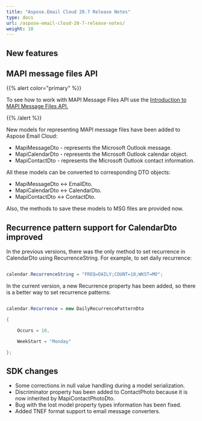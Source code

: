 ```yaml
---
title: "Aspose.Email Cloud 20.7 Release Notes"
type: docs
url: /aspose-email-cloud-20-7-release-notes/
weight: 10
---
```


## **New features**
## **MAPI message files API**
{{% alert color="primary" %}} 

To see how to work with MAPI Message Files API use the [Introduction to MAPI Message Files API](/introduction-to-mapi-message-files-api/)[.](https://docs.aspose.cloud/display/LGIS/SDK+setup)

{{% /alert %}} 

New models for representing MAPI message files have been added to Aspose Email Cloud:

- MapiMessageDto - represents the Microsoft Outlook message.
- MapiCalendarDto - represents the Microsoft Outlook calendar object.
- MapiContactDto - represents the Microsoft Outlook contact information.

All these models can be converted to corresponding DTO objects:

- MapiMessageDto <-> EmailDto.
- MapiCalendarDto <-> CalendarDto.
- MapiContactDto <-> ContactDto.

Also, the methods to save these models to MSG files are provided now.
## **Recurrence pattern support for CalendarDto improved**
In the previous versions, there was the only method to set recurrence in CalendarDto using RecurrenceString. For example, to set daily recurrence:

```csharp

calendar.RecurrenceString = "FREQ=DAILY;COUNT=10;WKST=MO";

```



In the current version, a new Recurrence property has been added, so there is a better way to set recurrence patterns:

```csharp

calendar.Recurrence = new DailyRecurrencePatternDto

{

    Occurs = 10,

    WeekStart = "Monday"

};

```


## **SDK changes**
- Some corrections in null value handling during a model serialization.
- Discriminator property has been added to ContactPhoto because it is now inherited by MapiContactPhotoDto.
- Bug with the lost model property types information has been fixed.
- Added TNEF format support to email message converters.


